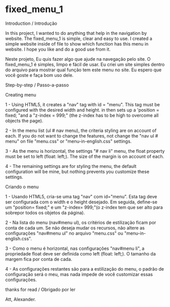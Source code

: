 fixed_menu_1
============

Introduction / Introdução

In this project, I wanted to do anything that help in the navigation by website. The fixed_menu_1 is simple, clear and easy
to use. I created a simple website inside of file to show which function has this menu in website. I hope you like and do a
good use from it.

Neste projeto, Eu quis fazer algo que ajude na navegação pelo site. O fixed_menu_1 é simples, limpo e fácil de usar. Eu 
criei um site simples dentro do arquivo para mostrar qual função tem este menu no site. Eu espero que você goste e faça bom
uso dele.


Step-by-step / Passo-a-passo

Creating menu

1 - Using HTML5, it creates a "nav" tag with id = "menu". This tag must be configured with the desired width and height. in
then sets up a 'position = fixed; "and a "z-index = 999;" (the z-index has to be high to overcome all objects
the page).

2 - In the menu list (ul # nav menu), the criteria styling are on account of each. If you do not want to change the features,
not change the "nav ul # menu" on file "menu.css" or "menu-in-english.css" settings.

3 - As the menu is horizontal, the settings "# nav li" menu, the float property must be set to left (float: left;).
The size of the margin is on account of each.

4 - The remaining settings are for styling the menu, the default configuration will be mine, but nothing prevents you
customize these settings.

Criando o menu

1 - Usando HTML5, cria-se uma tag "nav" com id="menu". Esta tag deve ser configurada com o width e o height desejado. Em 
seguida, define-se um "position= fixed;" e um "z-index= 999;"(o z-index tem que ser alto para sobrepor todos os objetos
da página). 

2 - Na lista do menu (nav#menu ul), os critérios de estilização ficam por conta de cada um. Se não deseja mudar os recursos,
não altere as configurações "nav#menu ul" no arquivo "menu.css" ou "menu-in-english.css".

3 - Como o menu é horizontal, nas configurações "nav#menu li", a propriedade float deve ser definida como left (float: left;).
O tamanho da margem fica por conta de cada.

4 - As configurações restantes são para a estilização do menu, o padrão de configuração será o meu, mas nada impede de você
customizar essas configurações.

thanks for read / Obrigado por ler

Att, Alexander.
